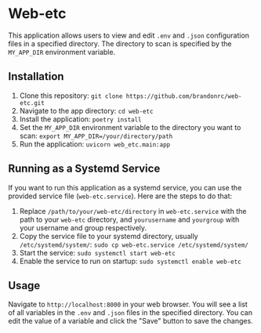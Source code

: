 # Web-etc

This application allows users to view and edit `.env` and `.json` configuration files in a specified directory. The directory to scan is specified by the `MY_APP_DIR` environment variable.

## Installation

1. Clone this repository: `git clone https://github.com/brandonrc/web-etc.git`
2. Navigate to the app directory: `cd web-etc`
3. Install the application: `poetry install`
4. Set the `MY_APP_DIR` environment variable to the directory you want to scan: `export MY_APP_DIR=/your/directory/path`
5. Run the application: `uvicorn web_etc.main:app`

## Running as a Systemd Service

If you want to run this application as a systemd service, you can use the provided service file (`web-etc.service`). Here are the steps to do that:

1. Replace `/path/to/your/web-etc/directory` in `web-etc.service` with the path to your `web-etc` directory, and `yourusername` and `yourgroup` with your username and group respectively.
2. Copy the service file to your systemd directory, usually `/etc/systemd/system/`: `sudo cp web-etc.service /etc/systemd/system/`
3. Start the service: `sudo systemctl start web-etc`
4. Enable the service to run on startup: `sudo systemctl enable web-etc`

## Usage

Navigate to `http://localhost:8000` in your web browser. You will see a list of all variables in the `.env` and `.json` files in the specified directory. You can edit the value of a variable and click the "Save" button to save the changes.
